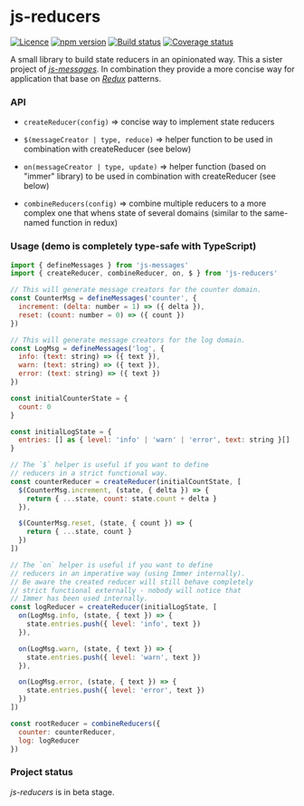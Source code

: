 # js-reducers

[![Licence](https://img.shields.io/badge/licence-LGPLv3-blue.svg?style=flat)](https://github.com/js-works/js-reducers/blob/master/LICENSE)
[![npm version](https://img.shields.io/npm/v/js-reducers.svg?style=flat)](https://www.npmjs.com/package/js-reducers)
[![Build status](https://travis-ci.com/js-works/js-reducers.svg)](https://travis-ci.org/js-works/js-reducers)
[![Coverage status](https://coveralls.io/repos/github/js-works/js-reducers/badge.svg?branch=master)](https://coveralls.io/github/js-works/js-reducers?branch=master)

A small library to build state reducers in an opinionated way.
This a sister project of [_js-messages_](https://github.com/js-works/js-messages).
In combination they provide a more concise way for application that base on
[_Redux_](https://redux.js.org) patterns.

### API

- `createReducer(config)`
  => concise way to implement state reducers

- `$(messageCreator | type, reduce)`
  => helper function to be used in combination with createReducer (see below)

- `on(messageCreator | type, update)`
  => helper function (based on "immer" library) to be used in
  combination with createReducer (see below)

- `combineReducers(config)`
  => combine multiple reducers to a more complex one that whens state
  of several domains (similar to the same-named function in redux)

### Usage (demo is completely type-safe with TypeScript)

```javascript
import { defineMessages } from 'js-messages'
import { createReducer, combineReducer, on, $ } from 'js-reducers'

// This will generate message creators for the counter domain.
const CounterMsg = defineMessages('counter', {
  increment: (delta: number = 1) => ({ delta }),
  reset: (count: number = 0) => ({ count })
})

// This will generate message creators for the log domain.
const LogMsg = defineMessages('log', {
  info: (text: string) => ({ text }),
  warn: (text: string) => ({ text }),
  error: (text: string) => ({ text })
})

const initialCounterState = {
  count: 0
}

const initialLogState = {
  entries: [] as { level: 'info' | 'warn' | 'error', text: string }[]
}

// The `$` helper is useful if you want to define
// reducers in a strict functional way.
const counterReducer = createReducer(initialCountState, [
  $(CounterMsg.increment, (state, { delta }) => {
    return { ...state, count: state.count + delta }
  }),

  $(CounterMsg.reset, (state, { count }) => {
    return { ...state, count }
  })
])

// The `on` helper is useful if you want to define
// reducers in an imperative way (using Immer internally).
// Be aware the created reducer will still behave completely
// strict functional externally - nobody will notice that
// Immer has been used internally.
const logReducer = createReducer(initialLogState, [
  on(LogMsg.info, (state, { text }) => {
    state.entries.push({ level: 'info', text })
  }),

  on(LogMsg.warn, (state, { text }) => {
    state.entries.push({ level: 'warn', text })
  }),

  on(LogMsg.error, (state, { text }) => {
    state.entries.push({ level: 'error', text })
  })
])

const rootReducer = combineReducers({
  counter: counterReducer,
  log: logReducer
})
```

### Project status

_js-reducers_ is in beta stage.
